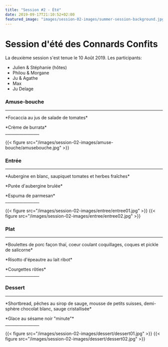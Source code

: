 ```yaml
---
title: "Session #2 - Été"
date: 2019-09-17T21:10:52+02:00
featured_image: "images/session-02-images/summer-session-background.jpg"
---
```


# Session d'été des Connards Confits

La deuxième session s'est tenue le 10 Août 2019.
Les participants:

  * Julien & Stéphanie (hôtes)
  * Philou & Morgane
  * Ju & Agathe
  * Max
  * Ju Delage

### Amuse-bouche

_________________
  <p>*Focaccia au jus de salade de tomates*<br>
  <p>*Crème de burrata*<br>
_________________

{{< figure src="/images/session-02-images/amuse-bouche/amusebouche.jpg" >}}

### Entrée

_________________
  <p>*Aubergine en blanc, saupiquet tomates et herbes fraîches* <br>
  <p>*Purée d'aubergine brulée*<br>
  <p>*Espuma de parmesan*<br>
_________________

{{< figure src="/images/session-02-images/entree/entree01.jpg" >}}
{{< figure src="/images/session-02-images/entree/entree02.jpg" >}}

### Plat

_________________
  <p>*Boulettes de porc façon thaï, coeur coulant coquillages, coques et pickle de salicorne*<br>
  <p>*Risotto d'épeautre au lait ribot*<br>
  <p>*Courgettes rôties*<br>
_________________


### Dessert

_________________
  <p>*Shortbread, pêches au sirop de sauge, mousse de petits suisses, demi-sphère chocolat blanc, sauge cristallisée*<br>
  <p>*Glace au sésame noir "minute"*<br>
_________________

{{< figure src="/images/session-02-images/dessert/dessert01.jpg" >}}
{{< figure src="/images/session-02-images/dessert/dessert02.jpg" >}}
